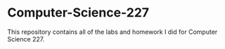 # Computer-Science-227
This repository contains all of the labs and homework I did for Computer Science 227.
